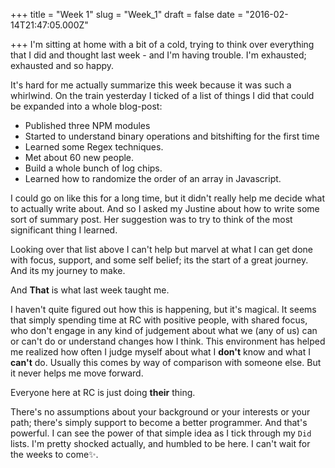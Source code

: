 
+++
title = "Week 1"
slug = "Week_1"
draft = false
date = "2016-02-14T21:47:05.000Z"

+++
I'm sitting at home with a bit of a cold, trying to think over everything that I did and thought last week - and I'm having trouble. I'm exhausted; exhausted and so happy.

It's hard for me actually summarize this week because it was such a whirlwind. On the train yesterday I ticked of a list of things I did that could be expanded into a whole blog-post:

- Published three NPM modules
- Started to understand binary operations and bitshifting for the first time
- Learned some Regex techniques.
- Met about 60 new people.
- Build a whole bunch of log chips.
- Learned how to randomize the order of an array in Javascript.

I could go on like this for a long time, but it didn't really help me decide what to actually write about. And so I asked my Justine about how to write some sort of summary post. Her suggestion was to try to think of the most significant thing I learned.

Looking over that list above I can't help but marvel at what I can get done with focus, support, and some self belief; its the start of a great journey. And its my journey to make.

And __That__ is what last week taught me.

I haven't quite figured out how this is happening, but it's magical. It seems that simply spending time at RC with positive people, with shared focus, who don't engage in any kind of judgement about what we (any of us) can or can't do or understand changes how I think. This environment has helped me realized how often I judge myself about what I __don't__ know and what I __can't__ do. Usually this comes by way of comparison with someone else. But it never helps me move forward.

Everyone here at RC is just doing __their__ thing.

There's no assumptions about your background or your interests or your path; there's simply support to become a better programmer. And that's powerful. I can see the power of that simple idea as I tick through my `Did` lists. I'm pretty shocked actually, and humbled to be here. I can't wait for the weeks to come✨.
